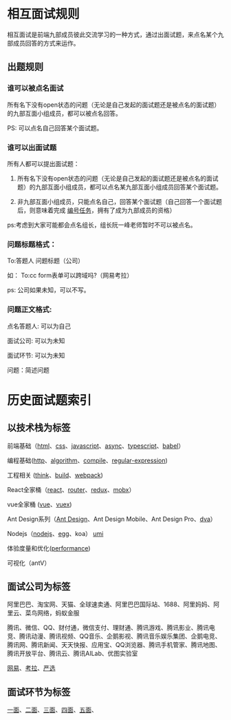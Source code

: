 # 相互面试规则

相互面试是前端九部成员彼此交流学习的一种方式，通过出面试题，来点名某个九部成员回答的方式来运作。
 

## 出题规则

### 谁可以被点名面试

所有名下没有open状态的问题（无论是自己发起的面试题还是被点名的面试题）的九部互面小组成员，都可以被点名回答。

PS: 可以点名自己回答某个面试题。

### 谁可以出面试题

所有人都可以提出面试题：

1. 所有名下没有open状态的问题（无论是自己发起的面试题还是被点名的面试题）的九部互面小组成员，都可以点名某九部互面小组成员回答某个面试题。

2. 非九部互面小组成员，只能点名自己，回答某个面试题（自己回答一个面试题后，则意味着完成 [编号任务](https://github.com/frontend9/fe9-library/blob/master/JOINUS.md)，拥有了成为九部成员的资格）

ps:考虑到大家可能都会点名组长，组长阮一峰老师暂时不可以被点名。


### 问题标题格式： 
To:答题人 问题标题（公司）

如： To:cc form表单可以跨域吗?（网易考拉）

ps: 公司如果未知，可以不写。

### 问题正文格式:

点名答题人: 可以为自己

面试公司: 可以为未知

面试环节: 可以为未知

问题：简述问题

# 历史面试题索引

## 以技术栈为标签


前端基础（[html](https://github.com/frontend9/fe9-interview/issues?q=is%3Aissue+is%3Aopen+label%3Ahtml)、[css](https://github.com/frontend9/fe9-interview/issues?q=is%3Aissue+is%3Aopen+label%3Acss)、[javascript](https://github.com/frontend9/fe9-interview/issues?q=is%3Aissue+is%3Aopen+label%3Ajavascript)、[async](https://github.com/frontend9/fe9-interview/issues?q=is%3Aissue+is%3Aopen+label%3Aasync)、[typescript](https://github.com/frontend9/fe9-interview/issues?q=is%3Aissue+is%3Aopen+label%3Atypescript)、[babel](https://github.com/frontend9/fe9-interview/issues?q=is%3Aissue+is%3Aopen+label%3Ababel)）

编程基础([http](https://github.com/frontend9/fe9-interview/issues?q=is%3Aissue+is%3Aopen+label%3Ahttp)、[algorithm](https://github.com/frontend9/fe9-interview/issues?q=is%3Aissue+is%3Aopen+label%3Aalgorithm)、[compile](https://github.com/frontend9/fe9-interview/issues?q=is%3Aissue+is%3Aopen+label%3Acompile)、[regular-expression](https://github.com/frontend9/fe9-interview/issues?q=is%3Aissue+is%3Aopen+label%3A%22Regular+Expression%22))

工程相关 ([think](https://github.com/frontend9/fe9-interview/issues?q=is%3Aissue+is%3Aopen+label%3Athink)、[build](https://github.com/frontend9/fe9-interview/issues?q=is%3Aissue+is%3Aopen+label%3Abuild)、[webpack](https://github.com/frontend9/fe9-interview/issues?q=is%3Aissue+is%3Aopen+label%3Awebpack))

React全家桶（[react](https://github.com/frontend9/fe9-interview/issues?q=is%3Aissue+is%3Aopen+label%3Areact)、[router](https://github.com/frontend9/fe9-interview/issues?q=is%3Aissue+is%3Aopen+label%3Arouter)、[redux](https://github.com/frontend9/fe9-interview/issues?q=is%3Aissue+is%3Aopen+label%3Aredux)、[mobx](https://github.com/frontend9/fe9-interview/issues?q=is%3Aissue+is%3Aopen+label%3Amobx)）

vue全家桶 ([vue](https://github.com/frontend9/fe9-interview/issues?q=is%3Aissue+is%3Aopen+label%3Avue)、[vuex](https://github.com/frontend9/fe9-interview/issues?q=is%3Aissue+is%3Aopen+label%3Avuex))

Ant Design系列（[Ant Design](https://github.com/frontend9/fe9-interview/issues?q=is%3Aissue+is%3Aopen+label%3Aant%20design)、Ant Design Mobile、Ant Design Pro、[dva](https://github.com/frontend9/fe9-interview/issues?q=is%3Aissue+is%3Aopen+label%3Adva)）

Nodejs（[nodejs](https://github.com/frontend9/fe9-interview/issues?q=is%3Aissue+is%3Aopen+label%3Anodejs)、[egg](https://github.com/frontend9/fe9-interview/issues?q=is%3Aissue+is%3Aopen+label%3Aegg)、koa）
[umi](https://github.com/frontend9/fe9-interview/issues?q=is%3Aissue+is%3Aopen+label%3Aumi)

体验度量和优化([performance](https://github.com/frontend9/fe9-interview/issues?q=is%3Aissue+is%3Aopen+label%3Aperformance))

可视化（antV）


## 面试公司为标签

阿里巴巴、淘宝网、天猫、全球速卖通、阿里巴巴国际站、1688、阿里妈妈、阿里云、菜鸟网络，蚂蚁金服 

腾讯、微信、QQ、财付通，微信支付、理财通、腾讯游戏、腾讯影业、腾讯电竞、腾讯动漫、腾讯视频、QQ音乐、企鹅影视、腾讯音乐娱乐集团、企鹅电竞、腾讯网、腾讯新闻、天天快报、应用宝、QQ浏览器、腾讯手机管家、腾讯地图、腾讯开放平台、腾讯云、腾讯AILab、优图实验室

[网易](https://github.com/frontend9/fe9-interview/labels/网易)、[考拉](https://github.com/frontend9/fe9-interview/labels/考拉)、[严选](https://github.com/frontend9/fe9-interview/labels/严选)



## 面试环节为标签


[一面](https://github.com/frontend9/fe9-interview/labels/一面)、[二面](https://github.com/frontend9/fe9-interview/labels/二面)、[三面](https://github.com/frontend9/fe9-interview/labels/三面)、[四面](https://github.com/frontend9/fe9-interview/labels/四面)、[五面](https://github.com/frontend9/fe9-interview/labels/五面)、




